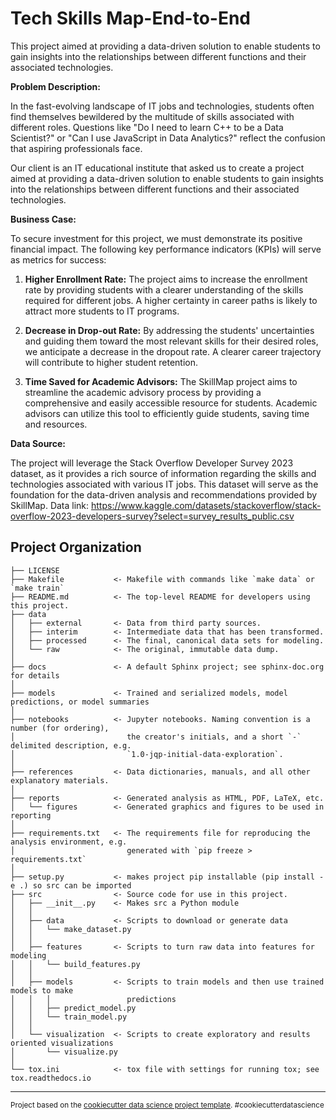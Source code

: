 # Tech Skills Map-End-to-End

This project aimed at providing a data-driven solution to enable students to gain insights into the relationships between different functions and their associated technologies.

**Problem Description:**

In the fast-evolving landscape of IT jobs and technologies, students often find themselves bewildered by the multitude of skills associated with different roles. Questions like "Do I need to learn C++ to be a Data Scientist?" or "Can I use JavaScript in Data Analytics?" reflect the confusion that aspiring professionals face.

Our client is an IT educational institute that asked us to create a project aimed at providing a data-driven solution to enable students to gain insights into the relationships between different functions and their associated technologies.

**Business Case:**

To secure investment for this project, we must demonstrate its positive financial impact. The following key performance indicators (KPIs) will serve as metrics for success:

1. **Higher Enrollment Rate:** The project aims to increase the enrollment rate by providing students with a clearer understanding of the skills required for different jobs. A higher certainty in career paths is likely to attract more students to IT programs.

2. **Decrease in Drop-out Rate:** By addressing the students' uncertainties and guiding them toward the most relevant skills for their desired roles, we anticipate a decrease in the dropout rate. A clearer career trajectory will contribute to higher student retention.

3. **Time Saved for Academic Advisors:** The SkillMap project aims to streamline the academic advisory process by providing a comprehensive and easily accessible resource for students. Academic advisors can utilize this tool to efficiently guide students, saving time and resources.

**Data Source:**

The project will leverage the Stack Overflow Developer Survey 2023 dataset, as it provides a rich source of information regarding the skills and technologies associated with various IT jobs. This dataset will serve as the foundation for the data-driven analysis and recommendations provided by SkillMap.
Data link: https://www.kaggle.com/datasets/stackoverflow/stack-overflow-2023-developers-survey?select=survey_results_public.csv

## Project Organization

    ├── LICENSE
    ├── Makefile           <- Makefile with commands like `make data` or `make train`
    ├── README.md          <- The top-level README for developers using this project.
    ├── data
    │   ├── external       <- Data from third party sources.
    │   ├── interim        <- Intermediate data that has been transformed.
    │   ├── processed      <- The final, canonical data sets for modeling.
    │   └── raw            <- The original, immutable data dump.
    │
    ├── docs               <- A default Sphinx project; see sphinx-doc.org for details
    │
    ├── models             <- Trained and serialized models, model predictions, or model summaries
    │
    ├── notebooks          <- Jupyter notebooks. Naming convention is a number (for ordering),
    │                         the creator's initials, and a short `-` delimited description, e.g.
    │                         `1.0-jqp-initial-data-exploration`.
    │
    ├── references         <- Data dictionaries, manuals, and all other explanatory materials.
    │
    ├── reports            <- Generated analysis as HTML, PDF, LaTeX, etc.
    │   └── figures        <- Generated graphics and figures to be used in reporting
    │
    ├── requirements.txt   <- The requirements file for reproducing the analysis environment, e.g.
    │                         generated with `pip freeze > requirements.txt`
    │
    ├── setup.py           <- makes project pip installable (pip install -e .) so src can be imported
    ├── src                <- Source code for use in this project.
    │   ├── __init__.py    <- Makes src a Python module
    │   │
    │   ├── data           <- Scripts to download or generate data
    │   │   └── make_dataset.py
    │   │
    │   ├── features       <- Scripts to turn raw data into features for modeling
    │   │   └── build_features.py
    │   │
    │   ├── models         <- Scripts to train models and then use trained models to make
    │   │   │                 predictions
    │   │   ├── predict_model.py
    │   │   └── train_model.py
    │   │
    │   └── visualization  <- Scripts to create exploratory and results oriented visualizations
    │       └── visualize.py
    │
    └── tox.ini            <- tox file with settings for running tox; see tox.readthedocs.io

---

<p><small>Project based on the <a target="_blank" href="https://drivendata.github.io/cookiecutter-data-science/">cookiecutter data science project template</a>. #cookiecutterdatascience</small></p>
